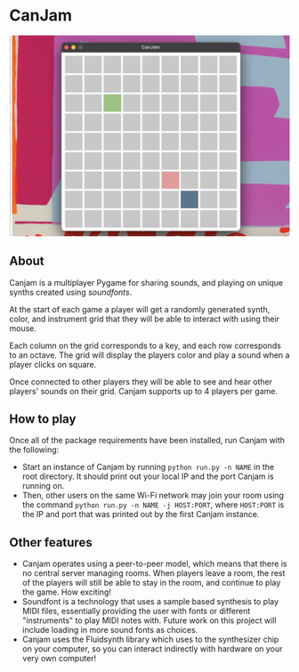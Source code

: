 # CanJam

![Canjam running with three users simultaneously sharing sound](summary-image.png)

## About

Canjam is a multiplayer Pygame for sharing sounds, and playing on unique synths created using *soundfonts*.

At the start of each game a player will get a randomly generated synth, color, and instrument grid that they will be able to interact with using their mouse.

Each column on the grid corresponds to a key, and each row corresponds to an octave. The grid will display the players color and play a sound when a player clicks on square.

Once connected to other players they will be able to see and hear other players' sounds on their grid. Canjam supports up to 4 players per game.

## How to play

Once all of the package requirements have been installed, run Canjam with the following:

- Start an instance of Canjam by running `python run.py -n NAME` in the root directory. It should print out your local IP and the port Canjam is running on.
- Then, other users on the same Wi-Fi network may join your room using the command `python run.py -n NAME -j HOST:PORT`, where `HOST:PORT` is the IP and port that was printed out by the first Canjam instance.

## Other features

- Canjam operates using a peer-to-peer model, which means that there is no central server managing rooms. When players leave a room, the rest of the players will still be able to stay in the room, and continue to play the game. How exciting!
- Soundfont is a technology that uses a sample based synthesis to play MIDI files, essentially providing the user with fonts or different "instruments" to play MIDI notes with. Future work on this project will include loading in more sound fonts as choices.
- Canjam uses the Fluidsynth library which uses to the synthesizer chip on your computer, so you can interact indirectly with hardware on your very own computer!
